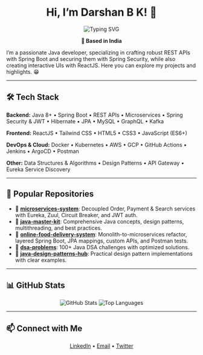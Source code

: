 <h1 align="center">Hi, I’m Darshan B K! 👋</h1>

<p align="center">
  <img src="https://readme-typing-svg.demolab.com?font=Fira+Code&size=24&pause=1000&color=0E75B6&center=true&vCenter=true&width=435&lines=🚀+Java+Full-Stack+Developer+%7C+Microservices+Enthusiast;☁️+Cloud-native+%28AWS+%7C+GCP%29;🛠️+DSA+Problems+%26+Design+Patterns" alt="Typing SVG" />
</p>

<p align="center">
  <strong>📍 Based in India</strong>
</p>

I’m a passionate Java developer, specializing in crafting robust REST APIs with Spring Boot and securing them with Spring Security, while also creating interactive UIs with ReactJS. Here you can explore my projects and highlights. 😁

---

## 🛠️ Tech Stack

**Backend:** Java 8+ • Spring Boot • REST APIs • Microservices • Spring Security & JWT • Hibernate • JPA • MySQL • GraphQL • Kafka

**Frontend:** ReactJS • Tailwind CSS • HTML5 • CSS3 • JavaScript (ES6+)

**DevOps & Cloud:** Docker • Kubernetes • AWS • GCP • GitHub Actions • Jenkins • ArgoCD • Postman

**Other:** Data Structures & Algorithms • Design Patterns • API Gateway • Eureka Service Discovery

---

## 🌟 Popular Repositories

* 🔹 **[microservices-system](https://github.com/DarshanBK812/microservices-system)**: Decoupled Order, Payment & Search services with Eureka, Zuul, Circuit Breaker, and JWT auth.
* 🔹 **[java-master-kit](https://github.com/DarshanBK812/java-master-kit)**: Comprehensive Java concepts, design patterns, multithreading, and best practices.
* 🔹 **[online-food-delivery-system](https://github.com/DarshanBK812/online-food-delivery-system)**: Monolith-to-microservices refactor, layered Spring Boot, JPA mappings, custom APIs, and Postman tests.
* 🔹 **[dsa-problems](https://github.com/DarshanBK812/dsa-problems)**: 100+ Java DSA challenges with optimized solutions.
* 🔹 **[java-design-patterns-hub](https://github.com/DarshanBK812/java-design-patterns-hub)**: Practical design pattern implementations with clear examples.

---

## 📊 GitHub Stats

<p align="center">
  <img src="https://github-readme-stats.vercel.app/api?username=DarshanBK812&show_icons=true&theme=radical&count_private=true" alt="GitHub Stats" />
  <img src="https://github-readme-stats.vercel.app/api/top-langs/?username=DarshanBK812&layout=compact&theme=radical" alt="Top Languages" />
</p>

---

## 📫 Connect with Me

<p align="center">
  <a href="https://www.linkedin.com/in/darshan-b-k-a7b501298/" target="_blank">LinkedIn</a> •
  <a href="mailto:darshan@example.com">Email</a> •
  <a href="https://twitter.com/your_twitter">Twitter</a>
</p>
